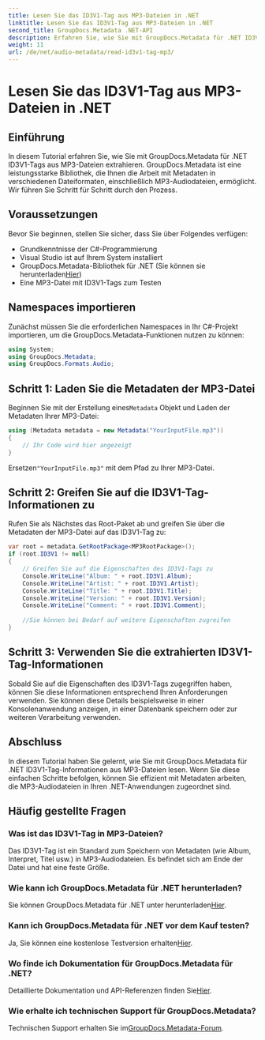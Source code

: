 ```yaml
---
title: Lesen Sie das ID3V1-Tag aus MP3-Dateien in .NET
linktitle: Lesen Sie das ID3V1-Tag aus MP3-Dateien in .NET
second_title: GroupDocs.Metadata .NET-API
description: Erfahren Sie, wie Sie mit GroupDocs.Metadata für .NET ID3V1-Tags aus MP3-Dateien lesen. Schritt-für-Schritt-Anleitung mit Codebeispielen.
weight: 11
url: /de/net/audio-metadata/read-id3v1-tag-mp3/
---
```


# Lesen Sie das ID3V1-Tag aus MP3-Dateien in .NET

## Einführung
In diesem Tutorial erfahren Sie, wie Sie mit GroupDocs.Metadata für .NET ID3V1-Tags aus MP3-Dateien extrahieren. GroupDocs.Metadata ist eine leistungsstarke Bibliothek, die Ihnen die Arbeit mit Metadaten in verschiedenen Dateiformaten, einschließlich MP3-Audiodateien, ermöglicht. Wir führen Sie Schritt für Schritt durch den Prozess.
## Voraussetzungen
Bevor Sie beginnen, stellen Sie sicher, dass Sie über Folgendes verfügen:
- Grundkenntnisse der C#-Programmierung
- Visual Studio ist auf Ihrem System installiert
-  GroupDocs.Metadata-Bibliothek für .NET (Sie können sie herunterladen[Hier](https://releases.groupdocs.com/metadata/net/))
- Eine MP3-Datei mit ID3V1-Tags zum Testen

## Namespaces importieren
Zunächst müssen Sie die erforderlichen Namespaces in Ihr C#-Projekt importieren, um die GroupDocs.Metadata-Funktionen nutzen zu können:
```csharp
using System;
using GroupDocs.Metadata;
using GroupDocs.Formats.Audio;
```
## Schritt 1: Laden Sie die Metadaten der MP3-Datei
 Beginnen Sie mit der Erstellung eines`Metadata` Objekt und Laden der Metadaten Ihrer MP3-Datei:
```csharp
using (Metadata metadata = new Metadata("YourInputFile.mp3"))
{
    // Ihr Code wird hier angezeigt
}
```
 Ersetzen`"YourInputFile.mp3"` mit dem Pfad zu Ihrer MP3-Datei.
## Schritt 2: Greifen Sie auf die ID3V1-Tag-Informationen zu
Rufen Sie als Nächstes das Root-Paket ab und greifen Sie über die Metadaten der MP3-Datei auf das ID3V1-Tag zu:
```csharp
var root = metadata.GetRootPackage<MP3RootPackage>();
if (root.ID3V1 != null)
{
    // Greifen Sie auf die Eigenschaften des ID3V1-Tags zu
    Console.WriteLine("Album: " + root.ID3V1.Album);
    Console.WriteLine("Artist: " + root.ID3V1.Artist);
    Console.WriteLine("Title: " + root.ID3V1.Title);
    Console.WriteLine("Version: " + root.ID3V1.Version);
    Console.WriteLine("Comment: " + root.ID3V1.Comment);
    
    //Sie können bei Bedarf auf weitere Eigenschaften zugreifen
}
```
## Schritt 3: Verwenden Sie die extrahierten ID3V1-Tag-Informationen
Sobald Sie auf die Eigenschaften des ID3V1-Tags zugegriffen haben, können Sie diese Informationen entsprechend Ihren Anforderungen verwenden. Sie können diese Details beispielsweise in einer Konsolenanwendung anzeigen, in einer Datenbank speichern oder zur weiteren Verarbeitung verwenden.

## Abschluss
In diesem Tutorial haben Sie gelernt, wie Sie mit GroupDocs.Metadata für .NET ID3V1-Tag-Informationen aus MP3-Dateien lesen. Wenn Sie diese einfachen Schritte befolgen, können Sie effizient mit Metadaten arbeiten, die MP3-Audiodateien in Ihren .NET-Anwendungen zugeordnet sind.

## Häufig gestellte Fragen
### Was ist das ID3V1-Tag in MP3-Dateien?
Das ID3V1-Tag ist ein Standard zum Speichern von Metadaten (wie Album, Interpret, Titel usw.) in MP3-Audiodateien. Es befindet sich am Ende der Datei und hat eine feste Größe.
### Wie kann ich GroupDocs.Metadata für .NET herunterladen?
 Sie können GroupDocs.Metadata für .NET unter herunterladen[Hier](https://releases.groupdocs.com/metadata/net/).
### Kann ich GroupDocs.Metadata für .NET vor dem Kauf testen?
 Ja, Sie können eine kostenlose Testversion erhalten[Hier](https://releases.groupdocs.com/).
### Wo finde ich Dokumentation für GroupDocs.Metadata für .NET?
 Detaillierte Dokumentation und API-Referenzen finden Sie[Hier](https://tutorials.groupdocs.com/metadata/net/).
### Wie erhalte ich technischen Support für GroupDocs.Metadata?
 Technischen Support erhalten Sie im[GroupDocs.Metadata-Forum](https://forum.groupdocs.com/c/metadata/14).